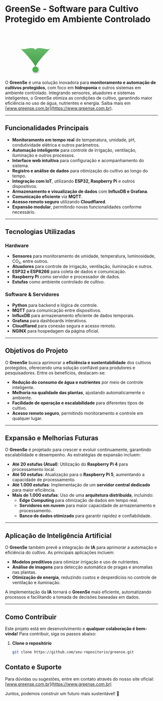 # GreenSe - Software para Cultivo Protegido em Ambiente Controlado

<svg width="200" height="150" viewBox="0 0 200 150" xmlns="http://www.w3.org/2000/svg" class="mx-auto my-2"> <!-- Margem reduzida -->
    <defs>
        <linearGradient id="leafGradient" x1="0%" y1="0%" x2="0%" y2="100%">
            <stop offset="0%" style="stop-color:#66BB6A;stop-opacity:1" />
            <stop offset="100%" style="stop-color:#43A047;stop-opacity:1" />
        </linearGradient>
        <filter id="circleShadow" x="-20%" y="-20%" width="140%" height="140%">
            <feDropShadow dx="2" dy="2" stdDeviation="3" flood-opacity="0.3"/>
        </filter>
    </defs>
    <path d="M 100 120 C 90 100, 60 70, 50 60 C 60 70, 90 50, 100 65 C 110 50, 140 70, 150 60 C 140 70, 110 100, 100 120 Z" fill="url(#leafGradient)" />
    <path d="M 100 120 L 100 130" stroke="#388E3C" stroke-width="2" />
    <circle cx="100" cy="130" r="10" fill="#4CAF50" filter="url(#circleShadow)" />
</svg>

O **GreenSe** é uma solução inovadora para **monitoramento e automação de cultivos protegidos**, com foco em **hidroponia** e outros sistemas em ambiente controlado. Integrando sensores, atuadores e sistemas inteligentes, o GreenSe otimiza as condições de cultivo, garantindo maior eficiência no uso de água, nutrientes e energia. Saiba mais em [www.greense.com.br](https://www.greense.com.br).

---

## Funcionalidades Principais
- **Monitoramento em tempo real** de temperatura, umidade, pH, condutividade elétrica e outros parâmetros.
- **Automação inteligente** para controle de irrigação, ventilação, iluminação e outros processos.
- **Interface web intuitiva** para configuração e acompanhamento do sistema.
- **Registro e análise de dados** para otimização do cultivo ao longo do tempo.
- **Integração com IoT**, utilizando **ESP32, Raspberry Pi** e outros dispositivos.
- **Armazenamento e visualização de dados** com **InfluxDB e Grafana**.
- **Comunicação eficiente** via **MQTT**.
- **Acesso remoto seguro** utilizando **Cloudflared**.
- **Expansão modular**, permitindo novas funcionalidades conforme necessário.

---

## Tecnologias Utilizadas

### Hardware
- **Sensores** para monitoramento de umidade, temperatura, luminosidade, CO₂, entre outros.
- **Atuadores** para controle de irrigação, ventilação, iluminação e outros.
- **ESP32 e ESP8266** para coleta de dados e comunicação.
- **Raspberry Pi** como servidor e processador de dados.
- **Estufas** como ambiente controlado de cultivo.

### Software & Servidores
- **Python** para backend e lógica de controle.
- **MQTT** para comunicação entre dispositivos.
- **InfluxDB** para armazenamento eficiente de dados temporais.
- **Grafana** para dashboards interativos.
- **Cloudflared** para conexão segura e acesso remoto.
- **NGINX** para hospedagem da página oficial.

---

## Objetivos do Projeto
O **GreenSe** busca aprimorar a **eficiência e sustentabilidade** dos cultivos protegidos, oferecendo uma solução confiável para produtores e pesquisadores. Entre os benefícios, destacam-se:

- **Redução do consumo de água e nutrientes** por meio de controle inteligente.
- **Melhoria na qualidade das plantas**, ajustando automaticamente o ambiente.
- **Facilidade de operação e escalabilidade** para diferentes tipos de cultivo.
- **Acesso remoto seguro**, permitindo monitoramento e controle em qualquer lugar.

---

## Expansão e Melhorias Futuras
O **GreenSe** é projetado para crescer e evoluir continuamente, garantindo escalabilidade e desempenho. As estratégias de expansão incluem:

- **Até 20 estufas (Atual)**: Utilização do **Raspberry Pi 4** para processamento local.  
- **Até 50 estufas**: Atualização para o **Raspberry Pi 5**, aumentando a capacidade de processamento.  
- **Até 1.000 estufas**: Implementação de um **servidor central dedicado** para maior eficiência.  
- **Mais de 1.000 estufas**: Uso de uma **arquitetura distribuída**, incluindo:  
  - **Edge Computing** para otimização de dados em tempo real.  
  - **Servidores em nuvem** para maior capacidade de armazenamento e processamento.  
  - **Banco de dados otimizado** para garantir rapidez e confiabilidade. 

---

## Aplicação de Inteligência Artificial
O **GreenSe** também prevê a integração de **IA** para aprimorar a automação e eficiência do cultivo. As principais aplicações incluem:

- **Modelos preditivos** para otimizar irrigação e uso de nutrientes.
- **Análise de imagens** para detecção automática de pragas e anomalias nas plantas.
- **Otimização de energia**, reduzindo custos e desperdícios no controle de ventilação e iluminação.

A implementação da **IA** tornará o **GreenSe** mais eficiente, automatizando processos e facilitando a tomada de decisões baseadas em dados.

---

## Como Contribuir
Este projeto está em desenvolvimento e **qualquer colaboração é bem-vinda!** Para contribuir, siga os passos abaixo:

1. **Clone o repositório**
   ```bash
   git clone https://github.com/seu-repositorio/greense.git

## Contato e Suporte
Para dúvidas ou sugestões, entre em contato através do nosso site oficial:
[www.greense.com.br](https://www.greense.com.br)

Juntos, podemos construir um futuro mais sustentável! 🚀
